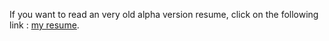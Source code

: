 If you want to read an very old alpha version resume, click on the following link : [my resume](https://lilianbernot.github.io/first_cv.html).
